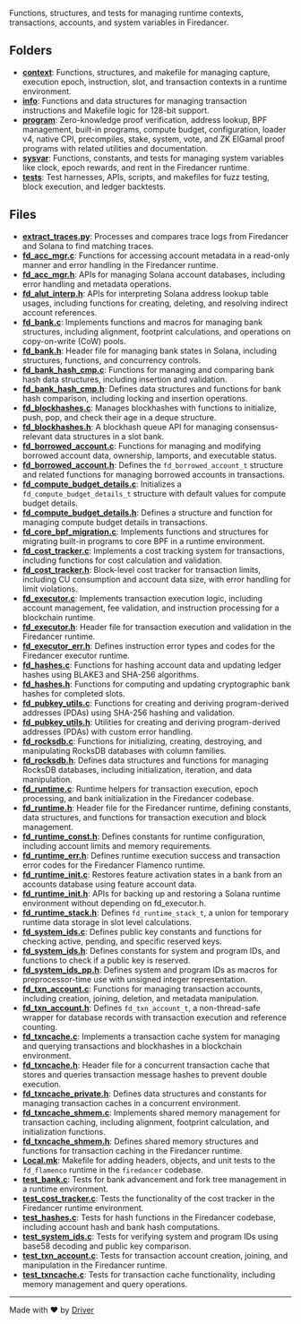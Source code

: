<!--------------------------------------------------------------------------------->
<!-- IMPORTANT: This file is auto-generated by Driver (https://driver.ai). -------->
<!-- Manual edits may be overwritten on future commits. --------------------------->
<!--------------------------------------------------------------------------------->

Functions, structures, and tests for managing runtime contexts, transactions, accounts, and system variables in Firedancer.

## Folders
- **[context](context/README.md)**: Functions, structures, and makefile for managing capture, execution epoch, instruction, slot, and transaction contexts in a runtime environment.
- **[info](info/README.md)**: Functions and data structures for managing transaction instructions and Makefile logic for 128-bit support.
- **[program](program/README.md)**: Zero-knowledge proof verification, address lookup, BPF management, built-in programs, compute budget, configuration, loader v4, native CPI, precompiles, stake, system, vote, and ZK ElGamal proof programs with related utilities and documentation.
- **[sysvar](sysvar/README.md)**: Functions, constants, and tests for managing system variables like clock, epoch rewards, and rent in the Firedancer runtime.
- **[tests](tests/README.md)**: Test harnesses, APIs, scripts, and makefiles for fuzz testing, block execution, and ledger backtests.

## Files
- **[extract_traces.py](extract_traces.py.md)**: Processes and compares trace logs from Firedancer and Solana to find matching traces.
- **[fd_acc_mgr.c](fd_acc_mgr.c.md)**: Functions for accessing account metadata in a read-only manner and error handling in the Firedancer runtime.
- **[fd_acc_mgr.h](fd_acc_mgr.h.md)**: APIs for managing Solana account databases, including error handling and metadata operations.
- **[fd_alut_interp.h](fd_alut_interp.h.md)**: APIs for interpreting Solana address lookup table usages, including functions for creating, deleting, and resolving indirect account references.
- **[fd_bank.c](fd_bank.c.md)**: Implements functions and macros for managing bank structures, including alignment, footprint calculations, and operations on copy-on-write (CoW) pools.
- **[fd_bank.h](fd_bank.h.md)**: Header file for managing bank states in Solana, including structures, functions, and concurrency controls.
- **[fd_bank_hash_cmp.c](fd_bank_hash_cmp.c.md)**: Functions for managing and comparing bank hash data structures, including insertion and validation.
- **[fd_bank_hash_cmp.h](fd_bank_hash_cmp.h.md)**: Defines data structures and functions for bank hash comparison, including locking and insertion operations.
- **[fd_blockhashes.c](fd_blockhashes.c.md)**: Manages blockhashes with functions to initialize, push, pop, and check their age in a deque structure.
- **[fd_blockhashes.h](fd_blockhashes.h.md)**: A blockhash queue API for managing consensus-relevant data structures in a slot bank.
- **[fd_borrowed_account.c](fd_borrowed_account.c.md)**: Functions for managing and modifying borrowed account data, ownership, lamports, and executable status.
- **[fd_borrowed_account.h](fd_borrowed_account.h.md)**: Defines the `fd_borrowed_account_t` structure and related functions for managing borrowed accounts in transactions.
- **[fd_compute_budget_details.c](fd_compute_budget_details.c.md)**: Initializes a `fd_compute_budget_details_t` structure with default values for compute budget details.
- **[fd_compute_budget_details.h](fd_compute_budget_details.h.md)**: Defines a structure and function for managing compute budget details in transactions.
- **[fd_core_bpf_migration.c](fd_core_bpf_migration.c.md)**: Implements functions and structures for migrating built-in programs to core BPF in a runtime environment.
- **[fd_cost_tracker.c](fd_cost_tracker.c.md)**: Implements a cost tracking system for transactions, including functions for cost calculation and validation.
- **[fd_cost_tracker.h](fd_cost_tracker.h.md)**: Block-level cost tracker for transaction limits, including CU consumption and account data size, with error handling for limit violations.
- **[fd_executor.c](fd_executor.c.md)**: Implements transaction execution logic, including account management, fee validation, and instruction processing for a blockchain runtime.
- **[fd_executor.h](fd_executor.h.md)**: Header file for transaction execution and validation in the Firedancer runtime.
- **[fd_executor_err.h](fd_executor_err.h.md)**: Defines instruction error types and codes for the Firedancer executor runtime.
- **[fd_hashes.c](fd_hashes.c.md)**: Functions for hashing account data and updating ledger hashes using BLAKE3 and SHA-256 algorithms.
- **[fd_hashes.h](fd_hashes.h.md)**: Functions for computing and updating cryptographic bank hashes for completed slots.
- **[fd_pubkey_utils.c](fd_pubkey_utils.c.md)**: Functions for creating and deriving program-derived addresses (PDAs) using SHA-256 hashing and validation.
- **[fd_pubkey_utils.h](fd_pubkey_utils.h.md)**: Utilities for creating and deriving program-derived addresses (PDAs) with custom error handling.
- **[fd_rocksdb.c](fd_rocksdb.c.md)**: Functions for initializing, creating, destroying, and manipulating RocksDB databases with column families.
- **[fd_rocksdb.h](fd_rocksdb.h.md)**: Defines data structures and functions for managing RocksDB databases, including initialization, iteration, and data manipulation.
- **[fd_runtime.c](fd_runtime.c.md)**: Runtime helpers for transaction execution, epoch processing, and bank initialization in the Firedancer codebase.
- **[fd_runtime.h](fd_runtime.h.md)**: Header file for the Firedancer runtime, defining constants, data structures, and functions for transaction execution and block management.
- **[fd_runtime_const.h](fd_runtime_const.h.md)**: Defines constants for runtime configuration, including account limits and memory requirements.
- **[fd_runtime_err.h](fd_runtime_err.h.md)**: Defines runtime execution success and transaction error codes for the Firedancer Flamenco runtime.
- **[fd_runtime_init.c](fd_runtime_init.c.md)**: Restores feature activation states in a bank from an accounts database using feature account data.
- **[fd_runtime_init.h](fd_runtime_init.h.md)**: APIs for backing up and restoring a Solana runtime environment without depending on fd_executor.h.
- **[fd_runtime_stack.h](fd_runtime_stack.h.md)**: Defines `fd_runtime_stack_t`, a union for temporary runtime data storage in slot level calculations.
- **[fd_system_ids.c](fd_system_ids.c.md)**: Defines public key constants and functions for checking active, pending, and specific reserved keys.
- **[fd_system_ids.h](fd_system_ids.h.md)**: Defines constants for system and program IDs, and functions to check if a public key is reserved.
- **[fd_system_ids_pp.h](fd_system_ids_pp.h.md)**: Defines system and program IDs as macros for preprocessor-time use with unsigned integer representation.
- **[fd_txn_account.c](fd_txn_account.c.md)**: Functions for managing transaction accounts, including creation, joining, deletion, and metadata manipulation.
- **[fd_txn_account.h](fd_txn_account.h.md)**: Defines `fd_txn_account_t`, a non-thread-safe wrapper for database records with transaction execution and reference counting.
- **[fd_txncache.c](fd_txncache.c.md)**: Implements a transaction cache system for managing and querying transactions and blockhashes in a blockchain environment.
- **[fd_txncache.h](fd_txncache.h.md)**: Header file for a concurrent transaction cache that stores and queries transaction message hashes to prevent double execution.
- **[fd_txncache_private.h](fd_txncache_private.h.md)**: Defines data structures and constants for managing transaction caches in a concurrent environment.
- **[fd_txncache_shmem.c](fd_txncache_shmem.c.md)**: Implements shared memory management for transaction caching, including alignment, footprint calculation, and initialization functions.
- **[fd_txncache_shmem.h](fd_txncache_shmem.h.md)**: Defines shared memory structures and functions for transaction caching in the Firedancer runtime.
- **[Local.mk](Local.mk.md)**: Makefile for adding headers, objects, and unit tests to the `fd_flamenco` runtime in the `firedancer` codebase.
- **[test_bank.c](test_bank.c.md)**: Tests for bank advancement and fork tree management in a runtime environment.
- **[test_cost_tracker.c](test_cost_tracker.c.md)**: Tests the functionality of the cost tracker in the Firedancer runtime environment.
- **[test_hashes.c](test_hashes.c.md)**: Tests for hash functions in the Firedancer codebase, including account hash and bank hash computations.
- **[test_system_ids.c](test_system_ids.c.md)**: Tests for verifying system and program IDs using base58 decoding and public key comparison.
- **[test_txn_account.c](test_txn_account.c.md)**: Tests for transaction account creation, joining, and manipulation in the Firedancer runtime.
- **[test_txncache.c](test_txncache.c.md)**: Tests for transaction cache functionality, including memory management and query operations.

---
Made with ❤️ by [Driver](https://www.driver.ai/)